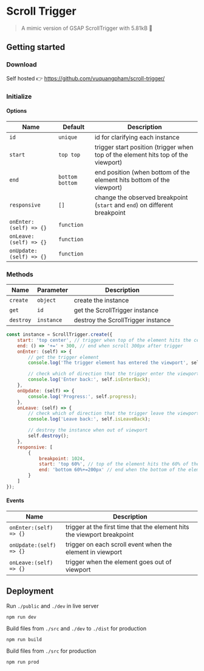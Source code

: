 # Scroll Trigger

> A mimic version of GSAP ScrollTrigger with 5.81kB 👀

## Getting started

### Download

Self hosted 👉 https://github.com/vuquangpham/scroll-trigger/

### Initialize

#### Options

| Name                    | Default         | Description                                                                       |
|-------------------------|-----------------|-----------------------------------------------------------------------------------|
| `id`                    | `unique`        | id for clarifying each instance                                                   |
| `start`                 | `top top`       | trigger start position (trigger when top of the element hits top of the viewport) |
| `end`                   | `bottom bottom` | end position (when bottom of the element hits bottom of the viewport)             |
| `responsive`            | `[]`            | change the observed breakpoint (`start` and `end`) on different breakpoint        |
| `onEnter:(self) => {}`  | `function`      |                                                                                   |
| `onLeave:(self) => {}`  | `function`      |                                                                                   |
| `onUpdate:(self) => {}` | `function`      |                                                                                   |

### Methods

| Name      | Parameter  | Description                        |
|-----------|------------|------------------------------------|
| `create`  | `object`   | create the instance                |
| `get`     | `id`       | get the ScrollTrigger instance     |
| `destroy` | `instance` | destroy the ScrollTrigger instance |

```js
const instance = ScrollTrigger.create({
    start: 'top center', // trigger when top of the element hits the center of the viewport
    end: () => '+=' + 300, // end when scroll 300px after trigger
    onEnter: (self) => {
        // get the trigger element
        console.log('The trigger element has entered the viewport', self.trigger);

        // check which of direction that the trigger enter the viewport
        console.log('Enter back:', self.isEnterBack);
    },
    onUpdate: (self) => {
        console.log('Progress:', self.progress);
    },
    onLeave: (self) => {
        // check which of direction that the trigger leave the viewport
        console.log('Leave back:', self.isLeaveBack);

        // destroy the instance when out of viewport
        self.destroy();
    },
    responsive: [
        {
            breakpoint: 1024,
            start: 'top 60%', // top of the element hits the 60% of the viewport
            end: 'bottom 60%+=200px' // end when the bottom of the element hit the (60% + 200px) of the viewport
        }
    ]
});
```

#### Events

| Name                    | Description                                                             |
|-------------------------|-------------------------------------------------------------------------|
| `onEnter:(self) => {}`  | trigger at the first time that the element hits the viewport breakpoint |
| `onUpdate:(self) => {}` | trigger on each scroll event when the element in viewport               |
| `onLeave:(self) => {}`  | trigger when the element goes out of viewport                           |

## Deployment

Run `./public` and `./dev` in live server

```shell
npm run dev
```

Build files from `./src` and `./dev` to `./dist` for production

```shell
npm run build
```

Build files from `./src` for production

```shell
npm run prod
```
